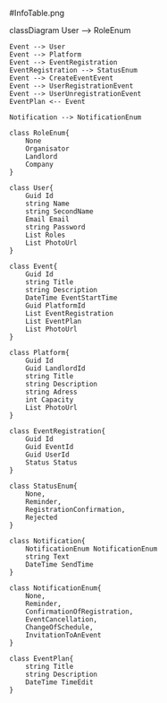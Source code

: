 #InfoTable.png

classDiagram
    User --> RoleEnum
    
    Event --> User
    Event --> Platform
    Event --> EventRegistration
    EventRegistration --> StatusEnum
    Event --> CreateEventEvent
    Event --> UserRegistrationEvent
    Event --> UserUnregistrationEvent
    EventPlan <-- Event

    Notification --> NotificationEnum

    class RoleEnum{
        None
        Organisator
        Landlord
        Company
    }

    class User{
        Guid Id
        string Name
        string SecondName
        Email Email
        string Password
        List Roles
        List PhotoUrl
    }

    class Event{
        Guid Id
        string Title
        string Description
        DateTime EventStartTime
        Guid PlatformId
        List EventRegistration
        List EventPlan
        List PhotoUrl
    }

    class Platform{
        Guid Id
        Guid LandlordId
        string Title
        string Description
        string Adress
        int Capacity
        List PhotoUrl
    }

    class EventRegistration{
        Guid Id
        Guid EventId
        Guid UserId
        Status Status
    }

    class StatusEnum{
        None,
        Reminder, 
        RegistrationConfirmation,
        Rejected
    }

    class Notification{
        NotificationEnum NotificationEnum
        string Text
        DateTime SendTime
    }

    class NotificationEnum{
        None,
        Reminder,
        ConfirmationOfRegistration,
        EventCancellation,
        ChangeOfSchedule,
        InvitationToAnEvent
    }

    class EventPlan{
        string Title
        string Description
        DateTime TimeEdit
    }
